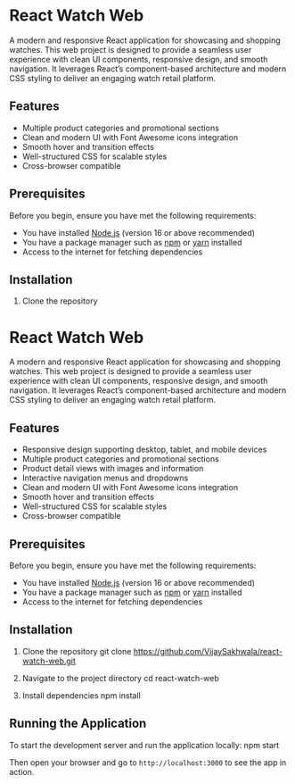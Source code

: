 # React Watch Web

A modern and responsive React application for showcasing and shopping watches. This web project is designed to provide a seamless user experience with clean UI components, responsive design, and smooth navigation. It leverages React’s component-based architecture and modern CSS styling to deliver an engaging watch retail platform.


## Features
 
- Multiple product categories and promotional sections  
- Clean and modern UI with Font Awesome icons integration  
- Smooth hover and transition effects  
- Well-structured CSS for scalable styles  
- Cross-browser compatible  

## Prerequisites

Before you begin, ensure you have met the following requirements:  

- You have installed [Node.js](https://nodejs.org/) (version 16 or above recommended)  
- You have a package manager such as [npm](https://www.npmjs.com/) or [yarn](https://yarnpkg.com/) installed  
- Access to the internet for fetching dependencies  

## Installation
1. Clone the repository
   
# React Watch Web

A modern and responsive React application for showcasing and shopping watches. This web project is designed to provide a seamless user experience with clean UI components, responsive design, and smooth navigation. It leverages React’s component-based architecture and modern CSS styling to deliver an engaging watch retail platform.


## Features

- Responsive design supporting desktop, tablet, and mobile devices  
- Multiple product categories and promotional sections  
- Product detail views with images and information  
- Interactive navigation menus and dropdowns  
- Clean and modern UI with Font Awesome icons integration  
- Smooth hover and transition effects  
- Well-structured CSS for scalable styles  
- Cross-browser compatible  

## Prerequisites

Before you begin, ensure you have met the following requirements:  

- You have installed [Node.js](https://nodejs.org/) (version 16 or above recommended)  
- You have a package manager such as [npm](https://www.npmjs.com/) or [yarn](https://yarnpkg.com/) installed  
- Access to the internet for fetching dependencies  

## Installation

1. Clone the repository
git clone https://github.com/VijaySakhwala/react-watch-web.git

2. Navigate to the project directory
cd react-watch-web

3. Install dependencies
npm install

## Running the Application

To start the development server and run the application locally:
npm start

Then open your browser and go to `http://localhost:3000` to see the app in action.

